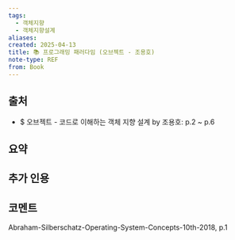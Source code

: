 ```yaml
---
tags:
  - 객체지향
  - 객체지향설계
aliases: 
created: 2025-04-13
title: 📚 프로그래밍 패러다임 (오브젝트 - 조용호)
note-type: REF
from: Book
---
```


## 출처

- $ 오브젝트 - 코드로 이해하는 객체 지향 설계 by 조용호: p.2 ~ p.6

## 요약

## 추가 인용






## 코멘트

Abraham-Silberschatz-Operating-System-Concepts-10th-2018, p.1